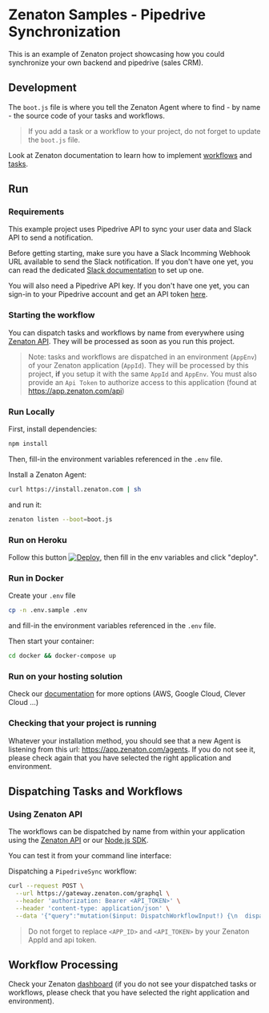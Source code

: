 # Zenaton Samples - Pipedrive Synchronization

This is an example of Zenaton project showcasing how you could synchronize your own backend and pipedrive (sales CRM).

## Development

The `boot.js` file is where you tell the Zenaton Agent where to find - by name - the source code of your tasks and workflows.

> If you add a task or a workflow to your project, do not forget to update the `boot.js` file.

Look at Zenaton documentation to learn how to implement [workflows](https://docs.zenaton.com/workflows/implementation/) and [tasks](https://docs.zenaton.com/tasks/implementation/).

## Run

### Requirements

This example project uses Pipedrive API to sync your user data and Slack API to send a notification.

Before getting starting, make sure you have a Slack Incomming Webhook URL available to send the Slack notification.
If you don't have one yet, you can read the dedicated [Slack documentation](https://api.slack.com/messaging/webhooks)
to set up one.

You will also need a Pipedrive API key. If you don't have one yet, you can sign-in to your
Pipedrive account and get an API token [here](https://zenaton.pipedrive.com/settings/api).

### Starting the workflow

You can dispatch tasks and workflows by name from everywhere using [Zenaton API](https://docs.zenaton.com/client/graphql-api/).
They will be processed as soon as you run this project.

> Note: tasks and workflows are dispatched in an environment (`AppEnv`) of your Zenaton application (`AppId`).
> They will be processed by this project, **if** you setup it with the same `AppId` and `AppEnv`. You must also provide an `Api Token`
> to authorize access to this application (found at https://app.zenaton.com/api)

### Run Locally

First, install dependencies:

```sh
npm install
```

Then, fill-in the environment variables referenced in the `.env` file.

Install a Zenaton Agent:

```sh
curl https://install.zenaton.com | sh
```

and run it:

```sh
zenaton listen --boot=boot.js
```
### Run on Heroku

Follow this button [![Deploy](https://www.herokucdn.com/deploy/button.svg)](https://heroku.com/deploy), then fill in the env variables and click "deploy".

### Run in Docker

Create your `.env` file

```sh
cp -n .env.sample .env
```

and fill-in the environment variables referenced in the `.env` file.

Then start your container:

```sh
cd docker && docker-compose up
```

### Run on your hosting solution

Check our [documentation](https://docs.zenaton.com/going-to-production/) for more options (AWS, Google Cloud, Clever Cloud ...)

### Checking that your project is running

Whatever your installation method, you should see that a new Agent is listening from this url: https://app.zenaton.com/agents. If you do not
see it, please check again that you have selected the right application and environment.

## Dispatching Tasks and Workflows

### Using Zenaton API

The workflows can be dispatched by name from within your application using the [Zenaton API](https://docs.zenaton.com/client/graphql-api/) or our [Node.js SDK](https://github.com/zenaton/zenaton-node).

You can test it from your command line interface:

Dispatching a `PipedriveSync` workflow:

```bash
curl --request POST \
  --url https://gateway.zenaton.com/graphql \
  --header 'authorization: Bearer <API_TOKEN>' \
  --header 'content-type: application/json' \
  --data '{"query":"mutation($input: DispatchWorkflowInput!) {\n  dispatchWorkflow(input: $input) {\n    id\n  }\n}\n ","variables":{"input":{"appId":"<APP_ID>","environment":"dev","name":"PipedriveSync","input":"[{\"name\": \"John Cibot\", \"email\": \"john.cibot@gmail.com\", \"org_name\": \"Piedpiper\"}]"}}}'
```

> Do not forget to replace `<APP_ID>` and `<API_TOKEN>` by your Zenaton AppId and api token.

## Workflow Processing

Check your Zenaton [dashboard](https://app.zenaton.com/workflows) (if you do not see your dispatched tasks or workflows, please check that you have selected the right application and environment).
